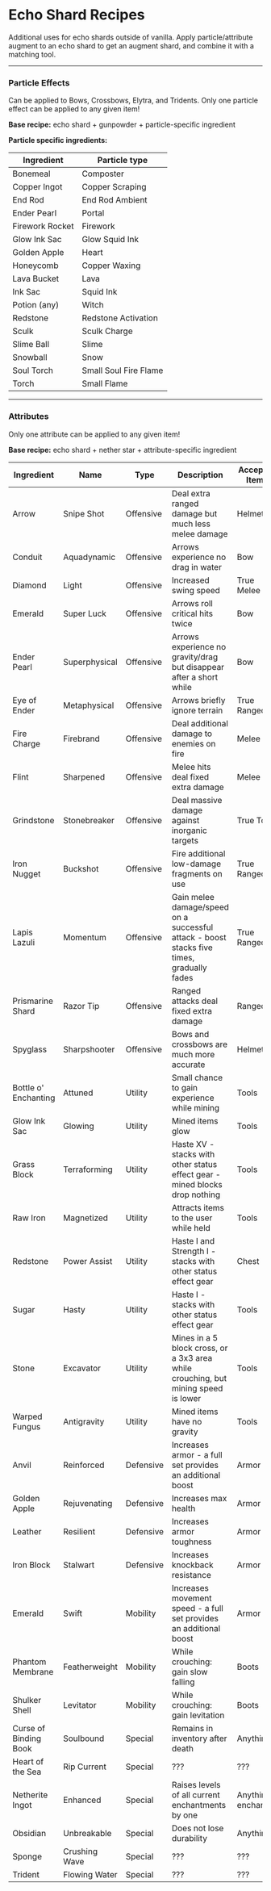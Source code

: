 # Echo Shard Recipes

Additional uses for echo shards outside of vanilla. Apply particle/attribute augment to an echo shard to get an augment shard, and combine it with a matching tool.
___
### Particle Effects
Can be applied to Bows, Crossbows, Elytra, and Tridents. Only one particle effect can be applied to any given item!

**Base recipe:** echo shard + gunpowder + particle-specific ingredient

**Particle specific ingredients:**<br>

| Ingredient      | Particle type         |
|-----------------|-----------------------|
| Bonemeal        | Composter             |
| Copper Ingot    | Copper Scraping       |
| End Rod         | End Rod Ambient       |
| Ender Pearl     | Portal                |
| Firework Rocket | Firework              |
| Glow Ink Sac    | Glow Squid Ink        |
| Golden Apple    | Heart                 |
| Honeycomb       | Copper Waxing         |
| Lava Bucket     | Lava                  |
| Ink Sac         | Squid Ink             |
| Potion (any)    | Witch                 |
| Redstone        | Redstone Activation   |
| Sculk           | Sculk Charge          |
| Slime Ball      | Slime                 |
| Snowball        | Snow                  |
| Soul Torch      | Small Soul Fire Flame |
| Torch           | Small Flame           |
___
### Attributes
Only one attribute can be applied to any given item!

**Base recipe:** echo shard + nether star + attribute-specific ingredient

| Ingredient            | Name          | Type      | Description                                                                               | Accepted Items     | 
|-----------------------|---------------|-----------|-------------------------------------------------------------------------------------------|--------------------|
| Arrow                 | Snipe Shot    | Offensive | Deal extra ranged damage but much less melee damage                                       | Helmet             |
| Conduit               | Aquadynamic   | Offensive | Arrows experience no drag in water                                                        | Bow                |
| Diamond               | Light         | Offensive | Increased swing speed                                                                     | True Melee         |
| Emerald               | Super Luck    | Offensive | Arrows roll critical hits twice                                                           | Bow                |
| Ender Pearl           | Superphysical | Offensive | Arrows experience no gravity/drag but disappear after a short while                       | Bow                |
| Eye of Ender          | Metaphysical  | Offensive | Arrows briefly ignore terrain                                                             | True Ranged        |
| Fire Charge           | Firebrand     | Offensive | Deal additional damage to enemies on fire                                                 | Melee              |
| Flint                 | Sharpened     | Offensive | Melee hits deal fixed extra damage                                                        | Melee              |
| Grindstone            | Stonebreaker  | Offensive | Deal massive damage against inorganic targets                                             | True Tools         |
| Iron Nugget           | Buckshot      | Offensive | Fire additional low-damage fragments on use                                               | True Ranged        |
| Lapis Lazuli          | Momentum      | Offensive | Gain melee damage/speed on a successful attack - boost stacks five times, gradually fades | True Ranged        |
| Prismarine Shard      | Razor Tip     | Offensive | Ranged attacks deal fixed extra damage                                                    | Ranged             |
| Spyglass              | Sharpshooter  | Offensive | Bows and crossbows are much more accurate                                                 | Helmet             |
| Bottle o' Enchanting  | Attuned       | Utility   | Small chance to gain experience while mining                                              | Tools              |
| Glow Ink Sac          | Glowing       | Utility   | Mined items glow                                                                          | Tools              |
| Grass Block           | Terraforming  | Utility   | Haste XV - stacks with other status effect gear - mined blocks drop nothing               | Tools              |
| Raw Iron              | Magnetized    | Utility   | Attracts items to the user while held                                                     | Tools              |
| Redstone              | Power Assist  | Utility   | Haste I and Strength I - stacks with other status effect gear                             | Chest              |
| Sugar                 | Hasty         | Utility   | Haste I - stacks with other status effect gear                                            | Tools              |
| Stone                 | Excavator     | Utility   | Mines in a 5 block cross, or a 3x3 area while crouching, but mining speed is lower        | Tools              |
| Warped Fungus         | Antigravity   | Utility   | Mined items have no gravity                                                               | Tools              |
| Anvil                 | Reinforced    | Defensive | Increases armor - a full set provides an additional boost                                 | Armor              |
| Golden Apple          | Rejuvenating  | Defensive | Increases max health                                                                      | Armor              |
| Leather               | Resilient     | Defensive | Increases armor toughness                                                                 | Armor              |
| Iron Block            | Stalwart      | Defensive | Increases knockback resistance                                                            | Armor              |
| Emerald               | Swift         | Mobility  | Increases movement speed - a full set provides an additional boost                        | Armor              |
| Phantom Membrane      | Featherweight | Mobility  | While crouching: gain slow falling                                                        | Boots              |
| Shulker Shell         | Levitator     | Mobility  | While crouching: gain levitation                                                          | Boots              |
| Curse of Binding Book | Soulbound     | Special   | Remains in inventory after death                                                          | Anything           |
| Heart of the Sea      | Rip Current   | Special   | ???                                                                                       | ???                |
| Netherite Ingot       | Enhanced      | Special   | Raises levels of all current enchantments by one                                          | Anything enchanted |
| Obsidian              | Unbreakable   | Special   | Does not lose durability                                                                  | Anything           |
| Sponge                | Crushing Wave | Special   | ???                                                                                       | ???                |
| Trident               | Flowing Water | Special   | ???                                                                                       | ???                |
